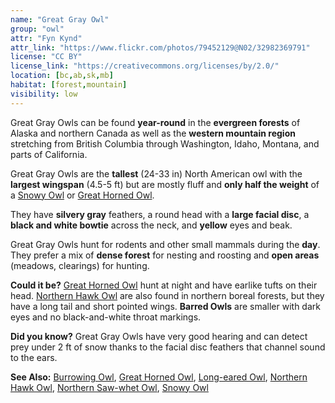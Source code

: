 ```yaml
---
name: "Great Gray Owl"
group: "owl"
attr: "Fyn Kynd"
attr_link: "https://www.flickr.com/photos/79452129@N02/32982369791"
license: "CC BY"
license_link: "https://creativecommons.org/licenses/by/2.0/"
location: [bc,ab,sk,mb]
habitat: [forest,mountain]
visibility: low
---
```

Great Gray Owls can be found **year-round** in the **evergreen forests** of Alaska and northern Canada as well as the **western mountain region** stretching from British Columbia through Washington, Idaho, Montana, and parts of California.

Great Gray Owls are the **tallest** (24-33 in) North American owl with the **largest wingspan** (4.5-5 ft) but are mostly fluff and **only half the weight** of a [Snowy Owl](/birds/snowyowl/) or [Great Horned Owl](/birds/grehowl/).

They have **silvery gray** feathers, a round head with a **large facial disc**, a **black and white bowtie** across the neck, and **yellow** eyes and beak.

Great Gray Owls hunt for rodents and other small mammals during the **day**. They prefer a mix of **dense forest** for nesting and roosting and **open areas** (meadows, clearings) for hunting.

**Could it be?** [Great Horned Owl](/birds/grehowl/) hunt at night and have earlike tufts on their head. [Northern Hawk Owl](/birds/norhowl/) are also found in northern boreal forests, but they have a long tail and short pointed wings. **Barred Owls** are smaller with dark eyes and no black-and-white throat markings.

**Did you know?** Great Gray Owls have very good hearing and can detect prey under 2 ft of snow thanks to the facial disc feathers that channel sound to the ears.

<!-- generated, do not edit -->
**See Also:**
[Burrowing Owl](/birds/burrowl/),
[Great Horned Owl](/birds/grehowl/),
[Long-eared Owl](/birds/longowl/),
[Northern Hawk Owl](/birds/norhowl/),
[Northern Saw-whet Owl](/birds/norsowl/),
[Snowy Owl](/birds/snowyowl/)
